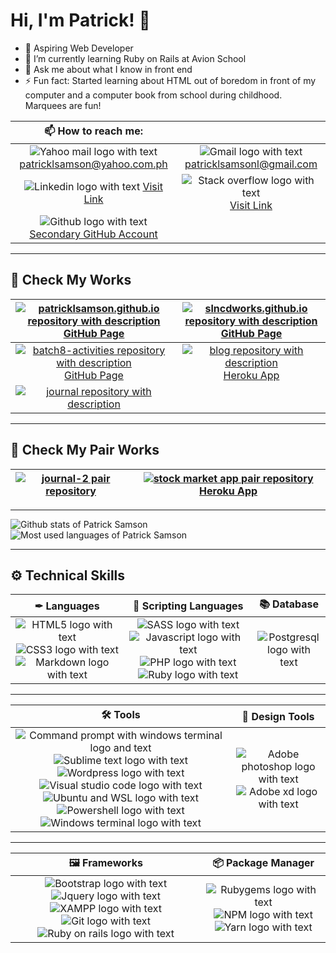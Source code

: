 <!-- ### Hi there 👋

**patricklsamson/patricklsamson** is a ✨ _special_ ✨ repository because its `README.md` (this file) appears on your GitHub profile.

Here are some ideas to get you started:

- 🔭 I’m currently working on ...
- 🌱 I’m currently learning ...
- 👯 I’m looking to collaborate on ...
- 🤔 I’m looking for help with ...
- 💬 Ask me about ...
- 📫 How to reach me: ...
- 😄 Pronouns: ...
- ⚡ Fun fact: ... -->

# Hi, I'm Patrick! 👋

- 🚀 Aspiring Web Developer
- 🌱 I’m currently learning Ruby on Rails at Avion School
- 💬 Ask me about what I know in front end
- ⚡ Fun fact: Started learning about HTML out of boredom in front of my computer and a computer book from school during childhood. Marquees are fun!

|                                                                                          📫 How to reach me:                                                                                          |                                                                                                                                                                                                                    |
| :---------------------------------------------------------------------------------------------------------------------------------------------------------------------------------------------------: | :----------------------------------------------------------------------------------------------------------------------------------------------------------------------------------------------------------------: |
|                       ![Yahoo mail logo with text](https://img.shields.io/badge/Yahoo!_Mail-6001D2?style=for-the-badge&logo=yahoo&logoColor=white) patricklsamson@yahoo.com.ph                        |                                    ![Gmail logo with text](https://img.shields.io/badge/Gmail-D14836?style=for-the-badge&logo=gmail&logoColor=white) patricklsamsonl@gmail.com                                     |
| ![Linkedin logo with text](https://img.shields.io/badge/LinkedIn-0077B5?style=for-the-badge&logo=linkedin&logoColor=white) [Visit Link](https://www.linkedin.com/in/patrick-edward-samson-8a233917a/) | ![Stack overflow logo with text](https://img.shields.io/badge/Stack_Overflow-FE7A16?style=for-the-badge&logo=stack-overflow&logoColor=white) [Visit Link](https://stackoverflow.com/users/15469676/patrick-samson) |
|            ![Github logo with text](https://img.shields.io/badge/GitHub-100000?style=for-the-badge&logo=github&logoColor=white) [Secondary GitHub Account](https://github.com/slncdworks)             |                                                                                                                                                                                                                    |

---

## 👀 Check My Works

| [![patricklsamson.github.io repository with description](https://github-readme-stats.vercel.app/api/pin?username=patricklsamson&repo=patricklsamson.github.io&title_color=fff&icon_color=f9f9f9&text_color=9f9f9f&bg_color=151515)](https://github.com/patricklsamson/patricklsamson.github.io) [GitHub Page](https://patricklsamson.github.io/) | [![slncdworks.github.io repository with description](https://github-readme-stats.vercel.app/api/pin?username=slncdworks&repo=slncdworks.github.io&title_color=fff&icon_color=f9f9f9&text_color=9f9f9f&bg_color=151515)](https://github.com/slncdworks/slncdworks.github.io) [GitHub Page](https://slncdworks.github.io/) |
| :----------------------------------------------------------------------------------------------------------------------------------------------------------------------------------------------------------------------------------------------------------------------------------------------------------------------------------------------: | :----------------------------------------------------------------------------------------------------------------------------------------------------------------------------------------------------------------------------------------------------------------------------------------------------------------------: |
|  [![batch8-activities repository with description](https://github-readme-stats.vercel.app/api/pin?username=patricklsamson&repo=batch8-activities&title_color=fff&icon_color=f9f9f9&text_color=9f9f9f&bg_color=151515)](https://github.com/patricklsamson/batch8-activities) [GitHub Page](https://patricklsamson.github.io/batch8-activities/)   |               [![blog repository with description](https://github-readme-stats.vercel.app/api/pin?username=patricklsamson&repo=blog&title_color=fff&icon_color=f9f9f9&text_color=9f9f9f&bg_color=151515)](https://github.com/patricklsamson/blog) [Heroku App](https://patricklsamson-blog.herokuapp.com/)               |
|                                                   [![journal repository with description](https://github-readme-stats.vercel.app/api/pin?username=patricklsamson&repo=journal&title_color=fff&icon_color=f9f9f9&text_color=9f9f9f&bg_color=151515)](https://github.com/patricklsamson/journal)                                                   |                                                                                                                                                                                                                                                                                                                          |

---

## 👫 Check My Pair Works

| [![journal-2 pair repository](https://github-readme-stats.vercel.app/api/pin?username=paopapaopao&repo=journal-2&title_color=fff&icon_color=f9f9f9&text_color=9f9f9f&bg_color=151515)](https://github.com/paopapaopao/journal-2) | [![stock market app pair repository](https://github-readme-stats.vercel.app/api/pin?username=bonaxl015&repo=stock-market-app&title_color=fff&icon_color=f9f9f9&text_color=9f9f9f&bg_color=151515)](https://github.com/bonaxl015/stock-market-app) [Heroku App](https://bon-patrick-stock-market.herokuapp.com/) |
| :------------------------------------------------------------------------------------------------------------------------------------------------------------------------------------------------------------------------------: | :-------------------------------------------------------------------------------------------------------------------------------------------------------------------------------------------------------------------------------------------------------------------------------------------------------------: |

---

![Github stats of Patrick Samson](https://github-readme-stats.vercel.app/api?username=patricklsamson&show_icons=true&line_height=27&count_private=true&theme=dark&card_width=300&include_all_commits=true)
![Most used languages of Patrick Samson](https://github-readme-stats.vercel.app/api/top-langs/?username=patricklsamson&theme=dark&langs_count=10&layout=compact)

---

## ⚙ Technical Skills

|                                                                                                                                                                         ✒ Languages                                                                                                                                                                         |                                                                                                                                                                                                                           📜 Scripting Languages                                                                                                                                                                                                                           |                                                           📚 Database                                                            |
| :---------------------------------------------------------------------------------------------------------------------------------------------------------------------------------------------------------------------------------------------------------------------------------------------------------------------------------------------------------: | :------------------------------------------------------------------------------------------------------------------------------------------------------------------------------------------------------------------------------------------------------------------------------------------------------------------------------------------------------------------------------------------------------------------------------------------------------------------------: | :------------------------------------------------------------------------------------------------------------------------------: |
| ![HTML5 logo with text](https://img.shields.io/badge/HTML5-E34F26?style=for-the-badge&logo=html5&logoColor=white) ![CSS3 logo with text](https://img.shields.io/badge/CSS3-1572B6?style=for-the-badge&logo=css3&logoColor=white) ![Markdown logo with text](https://img.shields.io/badge/Markdown-000000?style=for-the-badge&logo=markdown&logoColor=white) | ![SASS logo with text](https://img.shields.io/badge/Sass-CC6699?style=for-the-badge&logo=sass&logoColor=white) ![Javascript logo with text](https://img.shields.io/badge/JavaScript-F7DF1E?style=for-the-badge&logo=javascript&logoColor=black) ![PHP logo with text](https://img.shields.io/badge/PHP-777BB4?style=for-the-badge&logo=php&logoColor=white) ![Ruby logo with text](https://img.shields.io/badge/Ruby-CC342D?style=for-the-badge&logo=ruby&logoColor=white) | ![Postgresql logo with text](https://img.shields.io/badge/PostgreSQL-316192?style=for-the-badge&logo=postgresql&logoColor=white) |

---

|                                                                                                                                                                                                                                                                                                                                                                                                                                                                                                                  🛠 Tools                                                                                                                                                                                                                                                                                                                                                                                                                                                                                                                  |                                                                                                                                  🎨 Design Tools                                                                                                                                   |
| :---------------------------------------------------------------------------------------------------------------------------------------------------------------------------------------------------------------------------------------------------------------------------------------------------------------------------------------------------------------------------------------------------------------------------------------------------------------------------------------------------------------------------------------------------------------------------------------------------------------------------------------------------------------------------------------------------------------------------------------------------------------------------------------------------------------------------------------------------------------------------------------------------------------------------------------------------------------------------------------------------------------------------------------: | :--------------------------------------------------------------------------------------------------------------------------------------------------------------------------------------------------------------------------------------------------------------------------------: |
| ![Command prompt with windows terminal logo and text](https://img.shields.io/badge/Command_Prompt-black?style=for-the-badge&logo=windowsterminal&logoColor=white) ![Sublime text logo with text](https://img.shields.io/badge/sublime_text-%23575757.svg?&style=for-the-badge&logo=sublime-text&logoColor=important) ![Wordpress logo with text](https://img.shields.io/badge/Wordpress-21759B?style=for-the-badge&logo=wordpress&logoColor=white) ![Visual studio code logo with text](https://img.shields.io/badge/Visual_Studio_Code-0078D4?style=for-the-badge&logo=visual%20studio%20code&logoColor=white) ![Ubuntu and WSL logo with text](https://img.shields.io/badge/Ubuntu_%28WSL%29-E95420?style=for-the-badge&logo=ubuntu&logoColor=white) ![Powershell logo with text](https://img.shields.io/badge/PowerShell-5391FE?style=for-the-badge&logo=PowerShell&logoColor=white) ![Windows terminal logo with text](https://img.shields.io/badge/Windows_Terminal-4D4D4D?style=for-the-badge&logo=windowsterminal&logoColor=white) | ![Adobe photoshop logo with text](https://img.shields.io/badge/Adobe%20Photoshop-31A8FF?style=for-the-badge&logo=Adobe%20Photoshop&logoColor=black) ![Adobe xd logo with text](https://img.shields.io/badge/Adobe%20XD-FF61F6?style=for-the-badge&logo=Adobe%20XD&logoColor=white) |

---

|                                                                                                                                                                                                                                                                                                        🖼 Frameworks                                                                                                                                                                                                                                                                                                        |                                                                                                                                                                  📦 Package Manager                                                                                                                                                                   |
| :------------------------------------------------------------------------------------------------------------------------------------------------------------------------------------------------------------------------------------------------------------------------------------------------------------------------------------------------------------------------------------------------------------------------------------------------------------------------------------------------------------------------------------------------------------------------------------------------------------------------: | :---------------------------------------------------------------------------------------------------------------------------------------------------------------------------------------------------------------------------------------------------------------------------------------------------------------------------------------------------: |
| ![Bootstrap logo with text](https://img.shields.io/badge/Bootstrap-563D7C?style=for-the-badge&logo=bootstrap&logoColor=white) ![Jquery logo with text](https://img.shields.io/badge/jQuery-0769AD?style=for-the-badge&logo=jquery&logoColor=white) ![XAMPP logo with text](https://img.shields.io/badge/Xampp-F37623?style=for-the-badge&logo=xampp&logoColor=white) ![Git logo with text](https://img.shields.io/badge/Git-F05032?style=for-the-badge&logo=git&logoColor=white) ![Ruby on rails logo with text](https://img.shields.io/badge/Ruby_on_Rails-CC0000?style=for-the-badge&logo=ruby-on-rails&logoColor=white) | ![Rubygems logo with text](https://img.shields.io/badge/RubyGems-E9573F?style=for-the-badge&logo=rubygems&logoColor=white) ![NPM logo with text](https://img.shields.io/badge/npm-CB3837?style=for-the-badge&logo=npm&logoColor=white) ![Yarn logo with text](https://img.shields.io/badge/Yarn-2C8EBB?style=for-the-badge&logo=yarn&logoColor=white) |
